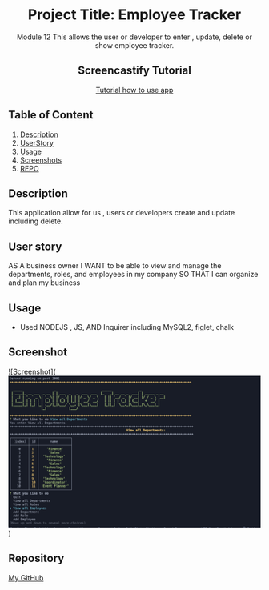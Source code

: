 <div align="center">

# Project Title: Employee Tracker

Module 12 This allows the user or developer to enter , update, delete or show employee tracker.

## Screencastify Tutorial

[Tutorial how to use app](https://watch.screencastify.com/v/dp4IiosvNrO4qWhjCrjV)

</div>

## Table of Content

1. [Description](#description)
2. [UserStory](#userstory)
3. [Usage](#usage)
4. [Screenshots](#screenshots)
5. [REPO](#reposority)

## Description

This application allow for us , users or developers create and update including delete.

## User story

AS A business owner
I WANT to be able to view and manage the departments, roles, and employees in my company
SO THAT I can organize and plan my business

## Usage

- Used NODEJS , JS, AND Inquirer including MySQL2, figlet, chalk

## Screenshot

![Screenshot](![Alt text](/assets/Screen%20Shot%202023-12-13%20at%204.26.20%20PM.png))

## Repository

[My GitHub](https://github.com/bcot-code/Employee-Tracker)

